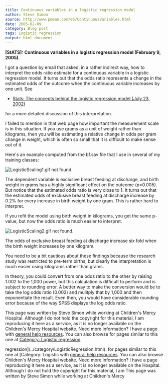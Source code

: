 ```yaml
---
title: Continuous variables in a logistic regression model
author: Steve Simon
source: http://www.pmean.com/05/ContinuousVariables.html
date: 2005-02-09
category: Blog post
tags: Logistic regression
output: html_document
---
```

**[StATS]:** **Continuous variables in a logistic
regression model (February 9, 2005)**.

I got a question by email that asked, in a rather indirect way, how to
interpret the odds ratio estimate for a continuous variable in a
logistic regression model. It turns out that the odds ratio represents a
change in the estimated odds of the outcome when the continuous variable
increases by one unit. See

-   [Stats: The concepts behind the logistic regression model (July
    23, 2002)](../model/logist_concepts.asp)

for a more detailed discussion of this interpretation.

I failed to mention in that web page how important the measurement scale
is in this situation. If you use grams as a unit of weight rather than
kilograms, then you will be estimating a relative change in odds per
gram change in weight, which is often so small that it is difficult to
make sense out of it.

Here's an example computed from the bf.sav file that I use in several
of my training classes:

![LogisticScaling1.gif not found.](../../../web/images/05/ContinuousVariables01.png)

The dependent variable is exclusive breast feeding at discharge, and
birth weight in grams has a highly significant effect on the outcome
(p=0.005). But notice that the estimated odds ratio is very close to 1.
It turns out that the estimated odds of exclusive breast feeding at
discharge increase by 0.2% for every increase in birth weight by one
gram. This is rather hard to interpret.

If you refit the model using birth weight in kilograms, you get the same
p-value, but now the odds ratio is much easier to interpret.

![LogisticScaling2.gif not found.](../../../web/images/05/ContinuousVariables02.png)

The odds of exclusive breast feeding at discharge increase six fold when
the birth weight increases by one kilogram.

You need to be a bit cautious about these findings because the research
study was restricted to pre-term births, but clearly the interpretation
is much easier using kilograms rather than grams.

In theory, you could convert from one odds ratio to the other by raising
1.002 to the 1,000 power, but this calculation is difficult to perform
and is subject to rounding error. A better way to make the conversion
would be to take the log odds ratio (0.002) and mulitply that by 1,000
and then exponentiate the result. Even then, you would have considerable
rounding error because of the way SPSS displays the log odds ratio.

This page was written by Steve Simon while working at Children's Mercy
Hospital. Although I do not hold the copyright for this material, I am
reproducing it here as a service, as it is no longer available on the
Children's Mercy Hospital website. Need more information? I have a page
with [general help resources](../GeneralHelp.html). You can also browse
for pages similar to this one at [Category: Logistic
regression](../category/LogisticRegression.html).
<!---More--->
regression](../category/LogisticRegression.html).
for pages similar to this one at [Category: Logistic
with [general help resources](../GeneralHelp.html). You can also browse
Children's Mercy Hospital website. Need more information? I have a page
reproducing it here as a service, as it is no longer available on the
Hospital. Although I do not hold the copyright for this material, I am
This page was written by Steve Simon while working at Children's Mercy

<!---Do not use
**[StATS]:** **Continuous variables in a logistic
This page was written by Steve Simon while working at Children's Mercy
Hospital. Although I do not hold the copyright for this material, I am
reproducing it here as a service, as it is no longer available on the
Children's Mercy Hospital website. Need more information? I have a page
with [general help resources](../GeneralHelp.html). You can also browse
for pages similar to this one at [Category: Logistic
regression](../category/LogisticRegression.html).
--->

